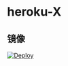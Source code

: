 # heroku-X

## 镜像

[![Deploy](https://www.herokucdn.com/deploy/button.png)](https://dashboard.heroku.com/new?template=https%3A%2F%2Fgithub.com%2Ffq6%2Fheroku-X)
